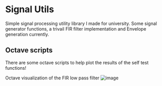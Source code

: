 # Signal Utils

Simple signal processing utility library I made for university.
Some signal generator functions, a trivail FIR filter implementation and Envelope generation currently.

## Octave scripts
There are some octave scripts to help plot the results of the self test functions!

Octave visualization of the FIR low pass filter
![image](https://github.com/KiviTK/signal-utils/assets/35783191/3d8c76ee-2f6f-4b33-b036-80ad4e532939)
